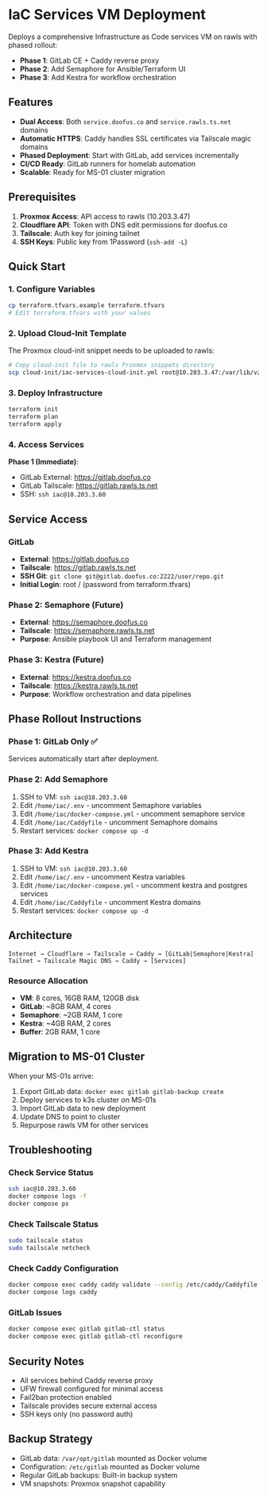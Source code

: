 # IaC Services VM Deployment

Deploys a comprehensive Infrastructure as Code services VM on rawls with phased rollout:
- **Phase 1**: GitLab CE + Caddy reverse proxy
- **Phase 2**: Add Semaphore for Ansible/Terraform UI  
- **Phase 3**: Add Kestra for workflow orchestration

## Features

- **Dual Access**: Both `service.doofus.co` and `service.rawls.ts.net` domains
- **Automatic HTTPS**: Caddy handles SSL certificates via Tailscale magic domains
- **Phased Deployment**: Start with GitLab, add services incrementally
- **CI/CD Ready**: GitLab runners for homelab automation
- **Scalable**: Ready for MS-01 cluster migration

## Prerequisites

1. **Proxmox Access**: API access to rawls (10.203.3.47)
2. **Cloudflare API**: Token with DNS edit permissions for doofus.co
3. **Tailscale**: Auth key for joining tailnet
4. **SSH Keys**: Public key from 1Password (`ssh-add -L`)

## Quick Start

### 1. Configure Variables

```bash
cp terraform.tfvars.example terraform.tfvars
# Edit terraform.tfvars with your values
```

### 2. Upload Cloud-Init Template

The Proxmox cloud-init snippet needs to be uploaded to rawls:

```bash
# Copy cloud-init file to rawls Proxmox snippets directory
scp cloud-init/iac-services-cloud-init.yml root@10.203.3.47:/var/lib/vz/snippets/
```

### 3. Deploy Infrastructure

```bash
terraform init
terraform plan
terraform apply
```

### 4. Access Services

**Phase 1 (Immediate)**:
- GitLab External: https://gitlab.doofus.co
- GitLab Tailscale: https://gitlab.rawls.ts.net
- SSH: `ssh iac@10.203.3.60`

## Service Access

### GitLab
- **External**: https://gitlab.doofus.co
- **Tailscale**: https://gitlab.rawls.ts.net
- **SSH Git**: `git clone git@gitlab.doofus.co:2222/user/repo.git`
- **Initial Login**: root / (password from terraform.tfvars)

### Phase 2: Semaphore (Future)
- **External**: https://semaphore.doofus.co
- **Tailscale**: https://semaphore.rawls.ts.net
- **Purpose**: Ansible playbook UI and Terraform management

### Phase 3: Kestra (Future)
- **External**: https://kestra.doofus.co  
- **Tailscale**: https://kestra.rawls.ts.net
- **Purpose**: Workflow orchestration and data pipelines

## Phase Rollout Instructions

### Phase 1: GitLab Only ✅
Services automatically start after deployment.

### Phase 2: Add Semaphore
1. SSH to VM: `ssh iac@10.203.3.60`
2. Edit `/home/iac/.env` - uncomment Semaphore variables
3. Edit `/home/iac/docker-compose.yml` - uncomment semaphore service
4. Edit `/home/iac/Caddyfile` - uncomment Semaphore domains
5. Restart services: `docker compose up -d`

### Phase 3: Add Kestra  
1. SSH to VM: `ssh iac@10.203.3.60`
2. Edit `/home/iac/.env` - uncomment Kestra variables
3. Edit `/home/iac/docker-compose.yml` - uncomment kestra and postgres services
4. Edit `/home/iac/Caddyfile` - uncomment Kestra domains
5. Restart services: `docker compose up -d`

## Architecture

```
Internet → Cloudflare → Tailscale → Caddy → [GitLab|Semaphore|Kestra]
Tailnet → Tailscale Magic DNS → Caddy → [Services]
```

### Resource Allocation
- **VM**: 8 cores, 16GB RAM, 120GB disk
- **GitLab**: ~8GB RAM, 4 cores
- **Semaphore**: ~2GB RAM, 1 core  
- **Kestra**: ~4GB RAM, 2 cores
- **Buffer**: 2GB RAM, 1 core

## Migration to MS-01 Cluster

When your MS-01s arrive:
1. Export GitLab data: `docker exec gitlab gitlab-backup create`
2. Deploy services to k3s cluster on MS-01s
3. Import GitLab data to new deployment
4. Update DNS to point to cluster
5. Repurpose rawls VM for other services

## Troubleshooting

### Check Service Status
```bash
ssh iac@10.203.3.60
docker compose logs -f
docker compose ps
```

### Check Tailscale Status
```bash
sudo tailscale status
sudo tailscale netcheck
```

### Check Caddy Configuration
```bash
docker compose exec caddy caddy validate --config /etc/caddy/Caddyfile
docker compose logs caddy
```

### GitLab Issues
```bash
docker compose exec gitlab gitlab-ctl status
docker compose exec gitlab gitlab-ctl reconfigure
```

## Security Notes

- All services behind Caddy reverse proxy
- UFW firewall configured for minimal access
- Fail2ban protection enabled
- Tailscale provides secure external access
- SSH keys only (no password auth)

## Backup Strategy

- GitLab data: `/var/opt/gitlab` mounted as Docker volume
- Configuration: `/etc/gitlab` mounted as Docker volume  
- Regular GitLab backups: Built-in backup system
- VM snapshots: Proxmox snapshot capability